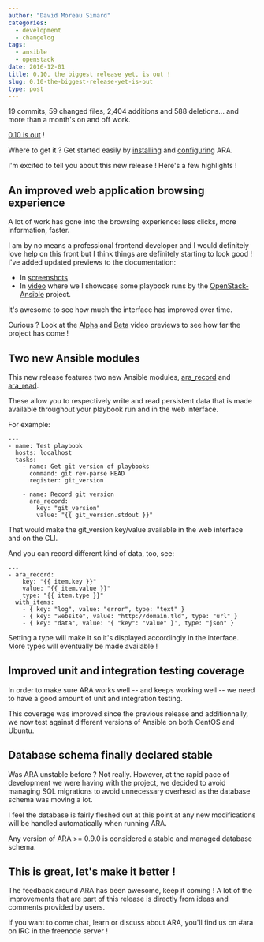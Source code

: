```yaml
---
author: "David Moreau Simard"
categories:
  - development
  - changelog
tags:
  - ansible
  - openstack
date: 2016-12-01
title: 0.10, the biggest release yet, is out !
slug: 0.10-the-biggest-release-yet-is-out
type: post
---
```


19 commits, 59 changed files, 2,404 additions and 588 deletions... and more than a month's on and off work.

[0.10 is out](https://github.com/ansible-community/ara/releases/tag/0.10.0) !

Where to get it ? Get started easily by [installing](http://ara.readthedocs.io/en/latest/installation.html) and [configuring](http://ara.readthedocs.io/en/latest/configuration.html) ARA.

I'm excited to tell you about this new release ! Here's a few highlights !

## An improved web application browsing experience

A lot of work has gone into the browsing experience: less clicks, more information, faster.

I am by no means a professional frontend developer and I would definitely love help on this front but I think things are definitely starting to look good !
I've added updated previews to the documentation:

- In [screenshots](https://ara.readthedocs.io/en/latest/faq.html#what-does-the-web-interface-look-like)
- In [video](https://www.youtube.com/watch?v=zT1l-rFne-Q&index=3&list=PLyLLwe4-L1ETFVoAogQqpn6s5prGKL5Ty) where we I showcase some playbook runs by the [OpenStack-Ansible](https://github.com/openstack/openstack-ansible) project.

It's awesome to see how much the interface has improved over time.

Curious ? Look at the [Alpha](https://www.youtube.com/watch?v=K3jTqgm2YuY&index=1&list=PLyLLwe4-L1ETFVoAogQqpn6s5prGKL5Ty) and [Beta](https://www.youtube.com/watch?v=k3qtgSFzAHI&list=PLyLLwe4-L1ETFVoAogQqpn6s5prGKL5Ty&index=2) video previews to see how far the project has come !

## Two new Ansible modules

This new release features two new Ansible modules, [ara_record](http://ara.readthedocs.io/en/latest/usage.html#using-the-ara-record-module) and [ara_read](http://ara.readthedocs.io/en/latest/usage.html#using-the-ara-read-module).

These allow you to respectively write and read persistent data that is made available throughout your playbook run and in the web interface.

For example:
```
---
- name: Test playbook
  hosts: localhost
  tasks:
    - name: Get git version of playbooks
      command: git rev-parse HEAD
      register: git_version

    - name: Record git version
      ara_record:
        key: "git_version"
        value: "{{ git_version.stdout }}"
```

That would make the git_version key/value available in the web interface and on the CLI.

And you can record different kind of data, too, see:

```
---
- ara_record:
    key: "{{ item.key }}"
    value: "{{ item.value }}"
    type: "{{ item.type }}"
  with_items:
    - { key: "log", value: "error", type: "text" }
    - { key: "website", value: "http://domain.tld", type: "url" }
    - { key: "data", value: '{ "key": "value" }', type: "json" }
```

Setting a type will make it so it's displayed accordingly in the interface.
More types will eventually be made available !

## Improved unit and integration testing coverage

In order to make sure ARA works well -- and keeps working well -- we need to have a good amount of unit and integration testing.

This coverage was improved since the previous release and additionnally, we now test against different versions of Ansible on both CentOS and Ubuntu.

## Database schema finally declared stable

Was ARA unstable before ? Not really.
However, at the rapid pace of development we were having with the project, we decided to avoid managing SQL migrations to avoid unnecessary overhead as the database schema was moving a lot.

I feel the database is fairly fleshed out at this point at any new modifications will be handled automatically when running ARA.

Any version of ARA >= 0.9.0 is considered a stable and managed database schema.

## This is great, let's make it better !

The feedback around ARA has been awesome, keep it coming !
A lot of the improvements that are part of this release is directly from ideas and comments provided by users.

If you want to come chat, learn or discuss about ARA, you'll find us on #ara on IRC in the freenode server !
